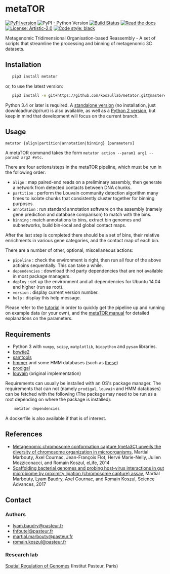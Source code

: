 # metaTOR

[![PyPI version](https://badge.fury.io/py/metator.svg)](https://badge.fury.io/py/metator)
![PyPI - Python Version](https://img.shields.io/pypi/pyversions/metator.svg)
[![Build Status](https://travis-ci.com/koszullab/metaTOR.svg)](https://travis-ci.com/koszullab/metaTOR)
[![Read the docs](https://readthedocs.org/projects/metator/badge)](https://metator.readthedocs.io)
[![License: Artistic-2.0](https://img.shields.io/badge/License-GPL%203-0298c3.svg)](https://opensource.org/licenses/GPL-3.0)
[![Code style: black](https://img.shields.io/badge/code%20style-black-000000.svg)](https://github.com/ambv/black)

Metagenomic Tridimensional Organisation-based Reassembly - A set of scripts that streamline the processing and binning of metagenomic 3C datasets.

## Installation

```sh
   pip3 install metator
```

or, to use the latest version:

```sh
   pip3 install -e git+https://github.com/koszullab/metator.git@master#egg=metator
```

Python 3.4 or later is required. A [standalone
version](https://github.com/koszullab/metaTOR/tree/python3-standalone) (no
installation, just download/unzip/run) is also available, as well as a [Python
2 version](https://github.com/koszullab/metaTOR/tree/python2), but keep
in mind that development will focus on the current branch.

## Usage

    metator {align|partition|annotation|binning} [parameters]

A metaTOR command takes the form ```metator action --param1 arg1 --param2
arg2 #etc.```

There are four actions/steps in the metaTOR pipeline, which must be run in the following order:

* ```align``` : map paired-end reads on a preliminary assembly, then generate a network from
 detected contacts between DNA chunks.
* ```partition``` : perform the Louvain community detection algorithm many times to isolate
     chunks that consistently cluster together for binning purposes.
* ```annotation``` : run standard annotation software on the assembly (namely gene prediction
      and database comparison) to match with the bins.
* ```binning``` : match annotations to bins, extract bin genomes and subnetworks, build bin-local
   and global contact maps.

After the last step is completed there should be a set of bins, their relative
enrichments in various gene categories, and the contact map of each bin.

There are a number of other, optional, miscellaneous actions:

* ```pipeline``` : check the environment is right, then run all four of the above actioins sequentially.
    This can take a while.
* ```dependencies``` : download third party dependencies that are not
available in most package managers.
* ```deploy``` : set up the environment and all dependencies for Ubuntu 14.04
  and higher (run as root).
* ```version``` : display current version number.
* ```help``` : display this help message.

Please refer to the
[tutorial](https://github.com/koszullab/metaTOR/blob/master/doc/TUTORIAL.md) in
order to quickly get the pipeline up and running on example data (or your own), and the [metaTOR manual](https://github.com/koszullab/metaTOR/blob/master/metator_manual.pdf)
for detailed explanations on the parameters.

## Requirements

* Python 3 with ```numpy```, ```scipy```, ```matplotlib```, ```biopython``` and ```pysam``` libraries.
* [bowtie2](http://bowtie-bio.sourceforge.net/bowtie2/index.shtml)
* [samtools](http://www.htslib.org/)
* [hmmer](http://hmmer.org/) and some HMM databases (such as [these](http://dl.pasteur.fr/fop/LItxiFe9/hmm_databases.tgz))
* [prodigal](https://github.com/hyattpd/Prodigal)
* [louvain](https://sourceforge.net/projects/louvain/) (original
    implementation)

Requirements can usually be installed with an OS's package manager. The requirements
that can not (namely ```prodigal```, ```louvain``` and HMM databases) can be
  fetched with the following (The package may need to be run as a root 
  depending on where the package is installed):

```sh
    metator dependencies
```

A dockerfile is also available if that is of interest.

## References

* [Metagenomic chromosome conformation capture (meta3C) unveils the diversity of chromosome organization in microorganisms](https://www.ncbi.nlm.nih.gov/pmc/articles/PMC4381813/), Martial Marbouty, Axel Cournac, Jean-François Flot, Hervé Marie-Nelly, Julien Mozziconacci, and Romain Koszul, eLife, 2014
* [Scaffolding bacterial genomes and probing host-virus interactions in gut microbiome by proximity ligation (chromosome capture) assay](https://www.ncbi.nlm.nih.gov/pmc/articles/PMC5315449/), Martial Marbouty, Lyam Baudry, Axel Cournac, and Romain Koszul, Science Advances, 2017

## Contact

### Authors

* lyam.baudry@pasteur.fr
* thfoutel@pasteur.fr
* martial.marbouty@pasteur.fr
* romain.koszul@pasteur.fr

### Research lab

[Spatial Regulation of Genomes](https://research.pasteur.fr/en/team/spatial-regulation-of-genomes/) (Institut Pasteur, Paris)
